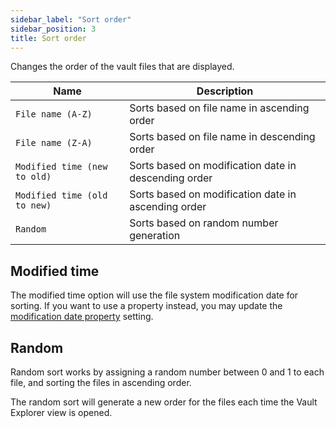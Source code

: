 ```yaml
---
sidebar_label: "Sort order"
sidebar_position: 3
title: Sort order
---
```


Changes the order of the vault files that are displayed.

| Name                         | Description                                          |
| ---------------------------- | ---------------------------------------------------- |
| `File name (A-Z)`            | Sorts based on file name in ascending order          |
| `File name (Z-A)`            | Sorts based on file name in descending order         |
| `Modified time (new to old)` | Sorts based on modification date in descending order |
| `Modified time (old to new)` | Sorts based on modification date in ascending order  |
| `Random`                     | Sorts based on random number generation              |

## Modified time

The modified time option will use the file system modification date for sorting. If you want to use a property instead, you may update the [modification date property](/docs/settings#modification-date-property) setting.

## Random

Random sort works by assigning a random number between 0 and 1 to each file, and sorting the files in ascending order.

The random sort will generate a new order for the files each time the Vault Explorer view is opened.

